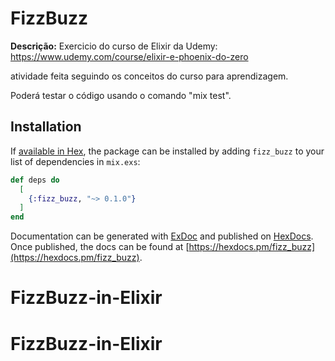 # FizzBuzz

**Descrição:**
Exercicio do curso de Elixir da Udemy: https://www.udemy.com/course/elixir-e-phoenix-do-zero

atividade feita seguindo os conceitos do curso para aprendizagem.

Poderá testar o código usando o comando "mix test".

## Installation

If [available in Hex](https://hex.pm/docs/publish), the package can be installed
by adding `fizz_buzz` to your list of dependencies in `mix.exs`:

```elixir
def deps do
  [
    {:fizz_buzz, "~> 0.1.0"}
  ]
end
```

Documentation can be generated with [ExDoc](https://github.com/elixir-lang/ex_doc)
and published on [HexDocs](https://hexdocs.pm). Once published, the docs can
be found at [https://hexdocs.pm/fizz_buzz](https://hexdocs.pm/fizz_buzz).
# FizzBuzz-in-Elixir
# FizzBuzz-in-Elixir
